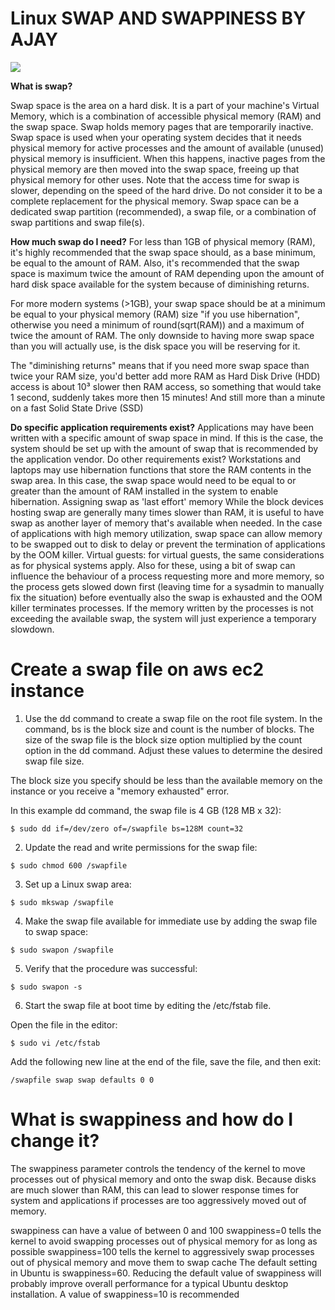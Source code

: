 # Linux SWAP AND SWAPPINESS BY AJAY
 <a class="header-badge" target="_blank" href="www.linkedin.com/in/ajay-kc31">
  <img src="https://img.shields.io/badge/style--5eba00.svg?label=LinkedIn&logo=linkedin&style=social">
  </a>

<b>What is swap?</b>

Swap space is the area on a hard disk. It is a part of your machine's Virtual Memory, which is a combination of accessible physical memory (RAM) and the swap space. Swap holds memory pages that are temporarily inactive. Swap space is used when your operating system decides that it needs physical memory for active processes and the amount of available (unused) physical memory is insufficient. When this happens, inactive pages from the physical memory are then moved into the swap space, freeing up that physical memory for other uses. Note that the access time for swap is slower, depending on the speed of the hard drive. Do not consider it to be a complete replacement for the physical memory. Swap space can be a dedicated swap partition (recommended), a swap file, or a combination of swap partitions and swap file(s).

<b>How much swap do I need?</b>
For less than 1GB of physical memory (RAM), it's highly recommended that the swap space should, as a base minimum, be equal to the amount of RAM. Also, it's recommended that the swap space is maximum twice the amount of RAM depending upon the amount of hard disk space available for the system because of diminishing returns.

For more modern systems (>1GB), your swap space should be at a minimum be equal to your physical memory (RAM) size "if you use hibernation", otherwise you need a minimum of round(sqrt(RAM)) and a maximum of twice the amount of RAM. The only downside to having more swap space than you will actually use, is the disk space you will be reserving for it.

The "diminishing returns" means that if you need more swap space than twice your RAM size, you'd better add more RAM as Hard Disk Drive (HDD) access is about 10³ slower then RAM access, so something that would take 1 second, suddenly takes more then 15 minutes! And still more than a minute on a fast Solid State Drive (SSD)

<b>Do specific application requirements exist?</b> 
Applications may have been written with a specific amount of swap space in mind. If this is the case, the system should be set up with the amount of swap that is recommended by the application vendor.
Do other requirements exist? Workstations and laptops may use hibernation functions that store the RAM contents in the swap area. In this case, the swap space would need to be equal to or greater than the amount of RAM installed in the system to enable hibernation.
Assigning swap as 'last effort' memory While the block devices hosting swap are generally many times slower than RAM, it is useful to have swap as another layer of memory that's available when needed. In the case of applications with high memory utilization, swap space can allow memory to be swapped out to disk to delay or prevent the termination of applications by the OOM killer.
Virtual guests: for virtual guests, the same considerations as for physical systems apply. Also for these, using a bit of swap can influence the behaviour of a process requesting more and more memory, so the process gets slowed down first (leaving time for a sysadmin to manually fix the situation) before eventually also the swap is exhausted and the OOM killer terminates processes. If the memory written by the processes is not exceeding the available swap, the system will just experience a temporary slowdown.


<b><h1>Create a swap file on aws ec2 instance</h1></b>



1.    Use the dd command to create a swap file on the root file system. In the command, bs is the block size and count is the number of blocks. The size of the swap file is the block size option multiplied by the count option in the dd command. Adjust these values to determine the desired swap file size.

The block size you specify should be less than the available memory on the instance or you receive a "memory exhausted" error.

In this example dd command, the swap file is 4 GB (128 MB x 32):

```$ sudo dd if=/dev/zero of=/swapfile bs=128M count=32```

2.    Update the read and write permissions for the swap file:

```$ sudo chmod 600 /swapfile```

3.    Set up a Linux swap area:

```$ sudo mkswap /swapfile```

4.    Make the swap file available for immediate use by adding the swap file to swap space:

```$ sudo swapon /swapfile```

5.    Verify that the procedure was successful:

```$ sudo swapon -s```

6.    Start the swap file at boot time by editing the /etc/fstab file.

Open the file in the editor:

```$ sudo vi /etc/fstab```

Add the following new line at the end of the file, save the file, and then exit:

```/swapfile swap swap defaults 0 0```

<h1>What is swappiness and how do I change it?</h1>
The swappiness parameter controls the tendency of the kernel to move processes out of physical memory and onto the swap disk. Because disks are much slower than RAM, this can lead to slower response times for system and applications if processes are too aggressively moved out of memory.

swappiness can have a value of between 0 and 100
swappiness=0 tells the kernel to avoid swapping processes out of physical memory for as long as possible
swappiness=100 tells the kernel to aggressively swap processes out of physical memory and move them to swap cache
The default setting in Ubuntu is swappiness=60. Reducing the default value of swappiness will probably improve overall performance for a typical Ubuntu desktop installation. A value of swappiness=10 is recommended
